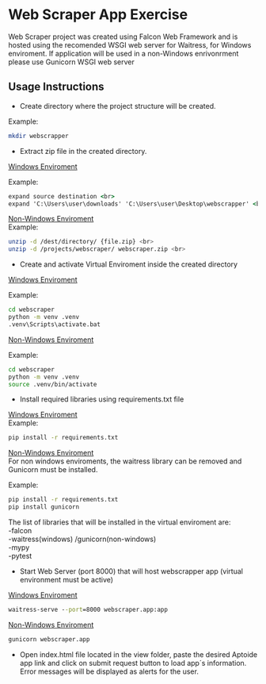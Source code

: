 # Web Scraper App Exercise

Web Scraper project was created using Falcon Web Framework and is hosted using the recomended WSGI web server for Waitress, for Windows enviroment. If application will be used in a non-Windows enrivonrment please use Gunicorn WSGI web server

## Usage Instructions
- Create directory where the project structure will be created.

Example:
```bash
mkdir webscrapper
```

- Extract zip file in the created directory.

<u>Windows Enviroment</u> <br>

Example:<br>

```cmd
expand source destination <br>
expand 'C:\Users\user\downloads' 'C:\Users\user\Desktop\webscrapper' <br>
```

<u>Non-Windows Enviroment</u> <br>
Example:<br>

```bash
unzip -d /dest/directory/ {file.zip} <br>
unzip -d /projects/webscraper/ webscraper.zip <br>
```

- Create and activate Virtual Enviroment inside the created directory

<u>Windows Enviroment</u> <br>

Example:<br>

```cmd
cd webscraper
python -m venv .venv
.venv\Scripts\activate.bat
```

<u>Non-Windows Enviroment</u> <br>

Example:<br>

```bash
cd webscraper
python -m venv .venv
source .venv/bin/activate
```

- Install required libraries using requirements.txt file

<u>Windows Enviroment</u> <br>
Example:<br>

```cmd
pip install -r requirements.txt
```

<u>Non-Windows Enviroment</u> <br>
For non windows enviroments, the waitress library can be removed and Gunicorn must be installed. <br>

Example:<br>

```bash
pip install -r requirements.txt
pip install gunicorn
```

The list of libraries that will be installed in the virtual enviroment are: <br>
-falcon <br>
-waitress(windows) /gunicorn(non-windows) <br>
-mypy <br>
-pytest <br>

- Start Web Server (port 8000) that will host webscrapper app (virtual environment must be active)

<u>Windows Enviroment</u> <br>

```cmd
waitress-serve --port=8000 webscraper.app:app
```
<u>Non-Windows Enviroment</u> <br>

```bash
gunicorn webscraper.app
```

- Open index.html file located in the view folder, paste the desired Aptoide app link and click on submit request button to load app´s information. Error messages will be displayed as alerts for the user.


